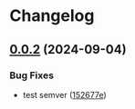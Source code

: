 # Changelog

## [0.0.2](https://github.com/DouglasNeuroInformatics/libstats/compare/v0.0.1...v0.0.2) (2024-09-04)


### Bug Fixes

* test semver ([152677e](https://github.com/DouglasNeuroInformatics/libstats/commit/152677e44ebb2f99a60373d2af5b83846928f3e6))
